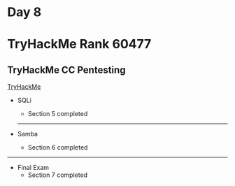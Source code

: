 # Day 8


# TryHackMe Rank 60477
## TryHackMe CC Pentesting

[TryHackMe](https://tryhackme.com/room/ccpentesting)

-   SQLi

    - Section 5 completed

    ---

-   Samba

    - Section 6 completed

---
- Final Exam
  - Section 7 completed